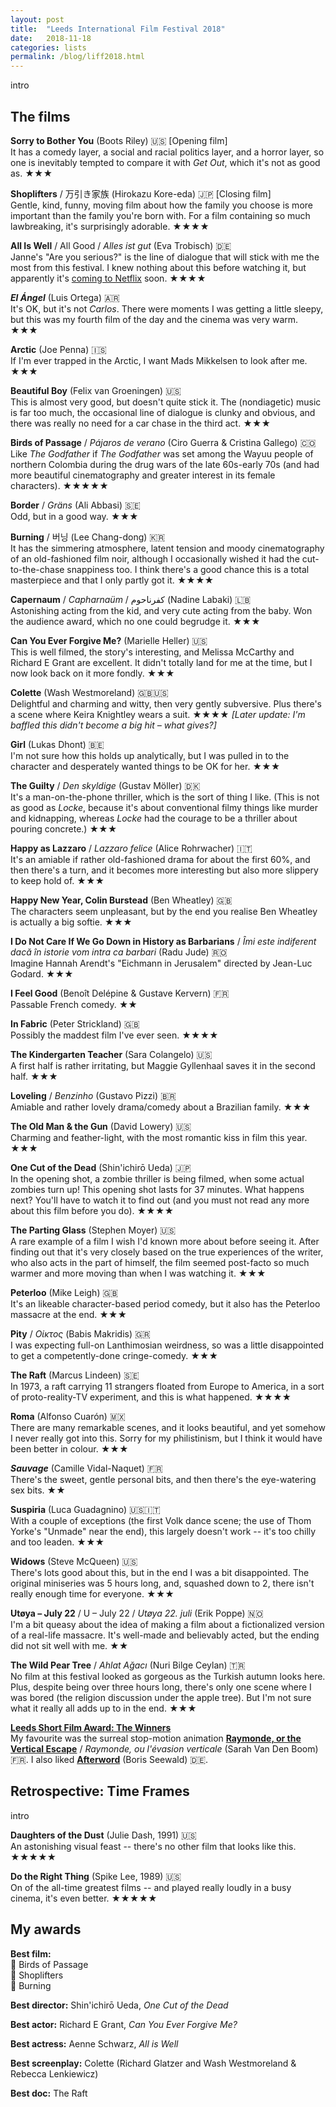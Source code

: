 ```yaml
---
layout: post
title:  "Leeds International Film Festival 2018"
date:   2018-11-18
categories: lists
permalink: /blog/liff2018.html
---
```


intro

## The films

**Sorry to Bother You** (Boots Riley) 🇺🇸 [Opening film]  
It has a comedy layer, a social and racial politics layer, and a horror layer, so one is inevitably tempted to compare it with *Get Out*, which it's not as good as. ★★★

**Shoplifters** / 万引き家族 (Hirokazu Kore-eda) 🇯🇵 [Closing film]  
Gentle, kind, funny, moving film about how the family you choose is more important than the family you're born with. For a film containing so much lawbreaking, it's surprisingly adorable. ★★★★

**All Is Well** / All Good / *Alles ist gut* (Eva Trobisch) 🇩🇪  
Janne's "Are you serious?" is the line of dialogue that will stick with me the most from this festival. I knew nothing about this before watching it, but apparently it's [coming to Netflix](https://www.netflix.com/title/81030855) soon. ★★★★

***El Ángel*** (Luis Ortega) 🇦🇷  
It's OK, but it's not *Carlos*. There were moments I was getting a little sleepy, but this was my fourth film of the day and the cinema was very warm. ★★★

**Arctic** (Joe Penna) 🇮🇸  
If I'm ever trapped in the Arctic, I want Mads Mikkelsen to look after me. ★★★

**Beautiful Boy** (Felix van Groeningen) 🇺🇸  
This is almost very good, but doesn't quite stick it. The (nondiagetic) music is far too much, the occasional line of dialogue is clunky and obvious, and there was really no need for a car chase in the third act. ★★★

**Birds of Passage** / *Pájaros de verano* (Ciro Guerra & Cristina Gallego) 🇨🇴  
Like *The Godfather* if *The Godfather* was set among the Wayuu people of northern Colombia during the drug wars of the late 60s-early 70s (and had more beautiful cinematography and greater interest in its female characters). ★★★★★

**Border** / *Gräns* (Ali Abbasi) 🇸🇪  
Odd, but in a good way. ★★★

**Burning** / 버닝 (Lee Chang-dong) 🇰🇷  
It has the simmering atmosphere, latent tension and moody cinematography of an old-fashioned film noir, although I occasionally wished it had the cut-to-the-chase snappiness too. I think there's a good chance this is a total masterpiece and that I only partly got it. ★★★★

**Capernaum** / *Capharnaüm* / كفرناحوم‎ (Nadine Labaki) 🇱🇧  
Astonishing acting from the kid, and very cute acting from the baby. Won the audience award, which no one could begrudge it. ★★★

**Can You Ever Forgive Me?** (Marielle Heller) 🇺🇸  
This is well filmed, the story's interesting, and Melissa McCarthy and Richard E Grant are excellent. It didn't totally land for me at the time, but I now look back on it more fondly. ★★★

**Colette** (Wash Westmoreland) 🇬🇧🇺🇸  
Delightful and charming and witty, then very gently subversive. Plus there's a scene where Keira Knightley wears a suit. ★★★★ *[Later update: I'm baffled this didn't become a big hit – what gives?]*

**Girl** (Lukas Dhont) 🇧🇪  
I'm not sure how this holds up analytically, but I was pulled in to the character and desperately wanted things to be OK for her. ★★★

**The Guilty** / *Den skyldige* (Gustav Möller) 🇩🇰  
It's a man-on-the-phone thriller, which is the sort of thing I like. (This is not as good as *Locke*, because it's about conventional filmy things like murder and kidnapping, whereas *Locke* had the courage to be a thriller about pouring concrete.) ★★★

**Happy as Lazzaro** / *Lazzaro felice* (Alice Rohrwacher) 🇮🇹  
It's an amiable if rather old-fashioned drama for about the first 60%, and then there's a turn, and it becomes more interesting but also more slippery to keep hold of. ★★★

**Happy New Year, Colin Burstead** (Ben Wheatley) 🇬🇧  
The characters seem unpleasant, but by the end you realise Ben Wheatley is actually a big softie. ★★★

**I Do Not Care If We Go Down in History as Barbarians** / *Îmi este indiferent dacă în istorie vom intra ca barbari* (Radu Jude) 🇷🇴  
Imagine Hannah Arendt's "Eichmann in Jerusalem" directed by Jean-Luc Godard. ★★★

**I Feel Good** (Benoît Delépine & Gustave Kervern) 🇫🇷  
Passable French comedy. ★★

**In Fabric** (Peter Strickland) 🇬🇧  
Possibly the maddest film I've ever seen. ★★★★

**The Kindergarten Teacher** (Sara Colangelo) 🇺🇸  
A first half is rather irritating, but Maggie Gyllenhaal saves it in the second half. ★★★

**Loveling** / *Benzinho* (Gustavo Pizzi) 🇧🇷  
Amiable and rather lovely drama/comedy about a Brazilian family. ★★★

**The Old Man & the Gun** (David Lowery) 🇺🇸  
Charming and feather-light, with the most romantic kiss in film this year. ★★★

**One Cut of the Dead** (Shin'ichirō Ueda) 🇯🇵  
In the opening shot, a zombie thriller is being filmed, when some actual zombies turn up! This opening shot lasts for 37 minutes. What happens next? You'll have to watch it to find out (and you must not read any more about this film before you do). ★★★★

**The Parting Glass** (Stephen Moyer) 🇺🇸  
A rare example of a film I wish I'd known more about before seeing it. After finding out that it's very closely based on the true experiences of the writer, who also acts in the part of himself, the film seemed post-facto so much warmer and more moving than when I was watching it. ★★★

**Peterloo** (Mike Leigh) 🇬🇧  
It's an likeable character-based period comedy, but it also has the Peterloo massacre at the end. ★★★

**Pity** / *Oίκτος* (Babis Makridis) 🇬🇷  
I was expecting full-on Lanthimosian weirdness, so was a little disappointed to get a competently-done cringe-comedy. ★★★

**The Raft** (Marcus Lindeen) 🇸🇪  
In 1973, a raft carrying 11 strangers floated from Europe to America, in a sort of proto-reality-TV experiment, and this is what happened. ★★★★

**Roma** (Alfonso Cuarón) 🇲🇽  
There are many remarkable scenes, and it looks beautiful, and yet somehow I never really got into this. Sorry for my philistinism, but I think it would have been better in colour. ★★★

***Sauvage*** (Camille Vidal-Naquet) 🇫🇷  
There's the sweet, gentle personal bits, and then there's the eye-watering sex bits. ★★

**Suspiria** (Luca Guadagnino) 🇺🇸🇮🇹  
With a couple of exceptions (the first Volk dance scene; the use of Thom Yorke's "Unmade" near the end), this largely doesn't work -- it's too chilly and too leaden. ★★★

**Widows** (Steve McQueen) 🇺🇸  
There's lots good about this, but in the end I was a bit disappointed. The original miniseries was 5 hours long, and, squashed down to 2, there isn't really enough time for everyone. ★★★

**Utøya – July 22** / U – July 22 / *Utøya 22. juli* (Erik Poppe) 🇳🇴  
I'm a bit queasy about the idea of making a film about a fictionalized version of a real-life massacre. It's well-made and believably acted, but the ending did not sit well with me. ★★

**The Wild Pear Tree** / *Ahlat Ağacı* (Nuri Bilge Ceylan) 🇹🇷  
No film at this festival looked as gorgeous as the Turkish autumn looks here. Plus, despite being over three hours long, there's only one scene where I was bored (the religion discussion under the apple tree). But I'm not sure what it really all adds up to in the end. ★★★

[**Leeds Short Film Award: The Winners**](https://www.leedsfilm.com/news/leeds-short-film-awards-2018-the-winners/)  
My favourite was the surreal stop-motion animation [**Raymonde, or the Vertical Escape**](https://vimeo.com/300223370) / *Raymonde, ou l'évasion verticale* (Sarah Van Den Boom) 🇫🇷. I also liked [**Afterword**](https://vimeo.com/300223370) (Boris Seewald) 🇩🇪.

## Retrospective: Time Frames

intro

**Daughters of the Dust** (Julie Dash, 1991) 🇺🇸  
An astonishing visual feast -- there's no other film that looks like this. ★★★★★

**Do the Right Thing** (Spike Lee, 1989) 🇺🇸  
On of the all-time greatest films -- and played really loudly in a busy cinema, it's even better. ★★★★★

## My awards

**Best film:**  
🥇 Birds of Passage  
🥈 Shoplifters  
🥉 Burning

**Best director:** Shin'ichirō Ueda, *One Cut of the Dead*

**Best actor:** Richard E Grant, *Can You Ever Forgive Me?*

**Best actress:** Aenne Schwarz, *All is Well*

**Best screenplay:** Colette (Richard Glatzer and Wash Westmoreland & Rebecca Lenkiewicz)

**Best doc:** The Raft

